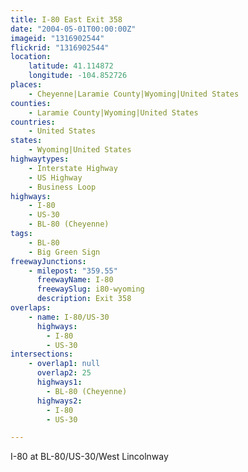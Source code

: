 ```yaml
---
title: I-80 East Exit 358
date: "2004-05-01T00:00:00Z"
imageid: "1316902544"
flickrid: "1316902544"
location:
    latitude: 41.114872
    longitude: -104.852726
places:
    - Cheyenne|Laramie County|Wyoming|United States
counties:
    - Laramie County|Wyoming|United States
countries:
    - United States
states:
    - Wyoming|United States
highwaytypes:
    - Interstate Highway
    - US Highway
    - Business Loop
highways:
    - I-80
    - US-30
    - BL-80 (Cheyenne)
tags:
    - BL-80
    - Big Green Sign
freewayJunctions:
    - milepost: "359.55"
      freewayName: I-80
      freewaySlug: i80-wyoming
      description: Exit 358
overlaps:
    - name: I-80/US-30
      highways:
        - I-80
        - US-30
intersections:
    - overlap1: null
      overlap2: 25
      highways1:
        - BL-80 (Cheyenne)
      highways2:
        - I-80
        - US-30

---
```

I-80 at BL-80/US-30/West Lincolnway